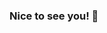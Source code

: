 ### Nice to see you! 👋

<!--
**devinahoodie/devinahoodie** is a ✨ _special_ ✨ repository because its `README.md` (this file) appears on your GitHub profile.

- 🔭 I’m currently working for a construction consultant building web applications
- 🌱 I’m currently learning Laravel, Vue and Spring ...
- 👯 I’m looking to collaborate on projects by either adding to the code base of translating guides/manuals from Spanish to English
- 🤔 I’m looking for help with data structures and algorithms
- 💬 Ask me about anything software related
- 📫 How to reach me: [ruiz.windows@gmail.com]
- 😄 Pronouns: He/him
- ⚡ Fun fact: I got into computers because of vido games :D
-->

